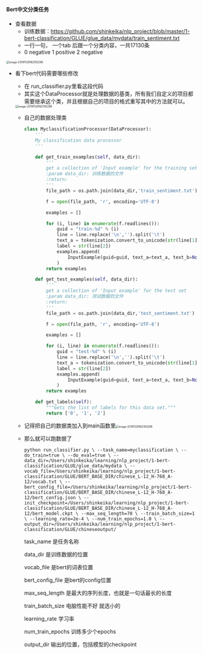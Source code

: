 #### Bert中文分类任务

- 查看数据
  - 训练数据：https://github.com/shinkeika/nlp_project/blob/master/1-bert-classification/GLUE/glue_data/mydata/train_sentiment.txt
  - 一行一句， 一个tab 后跟一个分类内容，一共17130条
  - 0 negative 1 positive 2 negative

<img src="https://shinkeika.github.io/images/bert/1/1.png" alt="image-20191129162150298" style="zoom:50%;" />

- 看下bert代码需要哪些修改

  - 在 run_classifier.py里看这段代码
  - 其实这个DataProcessor就是处理数据的基类，所有我们自定义的项目都需要继承这个类，并且根据自己的项目的格式重写其中的方法就可以。

  <img src="https://shinkeika.github.io/images/bert/1/2.png" alt="image-20191129162150298" style="zoom:50%;" />

  - 自己的数据处理类

    ```python
    class MyclassificationProcessor(DataProcessor):
        '''
        My classification data processor
        '''
    
        def get_train_examples(self, data_dir):
            '''
            get a collection of 'Input example' for the training set
            :param data_dir: 训练数据的文件
            :return:
            '''
            file_path = os.path.join(data_dir,'train_sentiment.txt')
    
            f = open(file_path, 'r', encoding='UTF-8')
    
            examples = []
    
            for (i, line) in enumerate(f.readlines()):
                guid = "train-%d" % (i)
                line = line.replace('\n','').split('\t')
                text_a = tokenization.convert_to_unicode(str(line[1]))
                label = str(line[2])
                examples.append(
                    InputExample(guid=guid, text_a=text_a, text_b=None, label=label)
                )
            return examples
    
        def get_test_examples(self, data_dir):
            '''
            get a collection of 'Input example' for the test set
            :param data_dir: 测试数据的文件
            :return:
            '''
            file_path = os.path.join(data_dir,'test_sentiment.txt')
    
            f = open(file_path, 'r', encoding='UTF-8')
    
            examples = []
    
            for (i, line) in enumerate(f.readlines()):
                guid = "test-%d" % (i)
                line = line.replace('\n','').split('\t')
                text_a = tokenization.convert_to_unicode(str(line[1]))
                label = str(line[2])
                examples.append(
                    InputExample(guid=guid, text_a=text_a, text_b=None, label=label)
                )
            return examples
    
        def get_labels(self):
            """Gets the list of labels for this data set."""
            return ['0', '1', '2']
    ```

  - 记得把自己的数据类加入到main函数里<img src="https://shinkeika.github.io/images/bert/1/3.png" alt="image-20191129162150298" style="zoom:50%;" />

  - 那么就可以跑数据了

    `python run_classifier.py \
      --task_name=myclassification \
      --do_train=true \
      --do_eval=true \
      --data_dir=/Users/shinkeika/learning/nlp_project/1-bert-classification/GLUE/glue_data/mydata \
      --vocab_file=/Users/shinkeika/learning/nlp_project/1-bert-classification/GLUE/BERT_BASE_DIR/chinese_L-12_H-768_A-12/vocab.txt \
      --bert_config_file=/Users/shinkeika/learning/nlp_project/1-bert-classification/GLUE/BERT_BASE_DIR/chinese_L-12_H-768_A-12/bert_config.json \
      --init_checkpoint=/Users/shinkeika/learning/nlp_project/1-bert-classification/GLUE/BERT_BASE_DIR/chinese_L-12_H-768_A-12/bert_model.ckpt \
      --max_seq_length=70 \
      --train_batch_size=1 \
      --learning_rate=2e-4 \
      --num_train_epochs=1.0 \
      --output_dir=/Users/shinkeika/learning/nlp_project/1-bert-classification/GLUE/chineseoutput/`

    task_name 是任务名称

    data_dir 是训练数据的位置

    vocab_file 是bert的词表位置

    bert_config_file 是bert的config位置

    max_seq_length 是最大的序列长度，也就是一句话最长的长度

    train_batch_size 电脑性能不好 就选小的

    learning_rate 学习率

    num_train_epochs 训练多少个epochs

    output_dir 输出的位置，包括模型的checkpoint